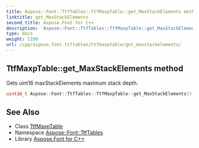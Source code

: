 ```yaml
---
title: Aspose::Font::TtfTables::TtfMaxpTable::get_MaxStackElements method
linktitle: get_MaxStackElements
second_title: Aspose.Font for C++
description: 'Aspose::Font::TtfTables::TtfMaxpTable::get_MaxStackElements method. Gets uint16 maxStackElements maximum stack depth in C++.'
type: docs
weight: 1100
url: /cpp/aspose.font.ttftables/ttfmaxptable/get_maxstackelements/
---
```

## TtfMaxpTable::get_MaxStackElements method


Gets uint16 maxStackElements maximum stack depth.

```cpp
uint16_t Aspose::Font::TtfTables::TtfMaxpTable::get_MaxStackElements() const
```

## See Also

* Class [TtfMaxpTable](../)
* Namespace [Aspose::Font::TtfTables](../../)
* Library [Aspose.Font for C++](../../../)
